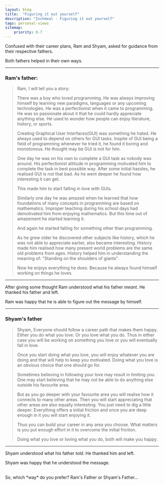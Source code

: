 ```yaml
---
layout: blog
title:  "Figuring it out yourself"
description: "Inchmeal - Figuring it out yourself"
tags: personal-views
sitemap:
    priority: 0.7
---
```


Confused with their career plans, Ram and Shyam, asked for guidance from their respective fathers. 

Both fathers helped in their own ways.
<!--more-->

<hr/>
 
<h3>Ram's father:</h3>

> Ram, I will tell you a story:
> 
> There was a boy who loved programming. He was always improving himself by learning new paradigms, languages or any upcoming technologies. He was a 
> perfectionist when it came to programming. He was so passionate about it that he could hardly appreciate anything else. He used to wonder how 
> people can enjoy literature, history, or sports.
>
> Creating Graphical User Interfaces(GUI) was something he hated. He always used to depend on others for GUI tasks. Inspite of GUI being a field of programming 
> whenever he tried it, he found it boring and monotonous. He thought may be GUI is not for him.
>
> One day he was on his own to complete a GUI task as nobody was around. His perfectionist attitude in programming motivated him to complete the task in best
> possible way. After some initial hassles, he realised GUI is not that bad. As he went deeper he found how interesting it can get.
>
> This made him to start falling in love with GUIs.
>
> Similarly one day he was amazed when he learned that how foundations of many concepts in programming are based on mathematics. Improper teaching 
> during his school days had demotivated him from enjoying mathematics. But this time out of amazement he started learning it. 
> 
> And again he started falling for something other than programming.
>
> As he grew older he discovered other subjects like history, which he was not able to appreciate earlier, also became interesting. History made him realised how many 
> present world problems are the same old problems from ages. History helped him in understanding the meaning of: "Standing on the shoulders of giants".  
> 
> Now he enjoys everything he does. Because he always found himself working on things he loves.

<hr/>

After giving some thought Ram understood what his father *meant*. He thanked his father and left.

Ram was happy that he is able to figure out the message by himself.

<hr/>

<h3>Shyam's father</h3>

> Shyam, Everyone should follow a career path that makes them happy. Either you do what you love. Or you love what you do. Thus in either case
> you will be working on something you love or you will eventually fall in love.
> 
> Once you start doing what you love, you will enjoy whatever you are doing and that will help to keep you motivated. Doing what you love is an 
> obvious choice that one should go for. 
> 
> Sometimes believing in following your love may result in limiting you. One may start believing that he may not be able to do anything else outside his favourite area.
> 
> But as you go deeper with your favourite area you will realise how it connects to many other areas. Then you will start appreciating that other areas are also
> equally interesting. You just need to dig a little deeper. Everything offers a initial friction and once you are deep enough in it you will start enjoying it. 
>
> Thus you can build your career in any area you choose. What matters is you put enough effort in it to overcome the initial friction. 
> 
> Doing what you love or loving what you do, both will make you happy.

<hr/>

Shyam understood what his father *told*. He thanked him and left.

Shyam was happy that he understood the message.

<br/>
So, which *way* do you prefer? Ram's Father or Shyam's Father...

